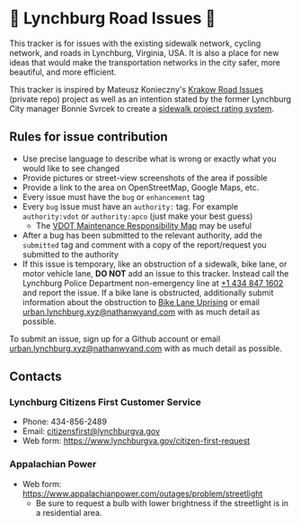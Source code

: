 # 🚧 Lynchburg Road Issues 🚧

This tracker is for issues with the existing sidewalk network, cycling network, and roads in Lynchburg, Virginia, USA. It is also a place for new ideas that would make the transportation networks in the city safer, more beautiful, and more efficient.

This tracker is inspired by Mateusz Konieczny's [Krakow Road Issues](https://github.com/matkoniecz/Krakow/issues) (private repo) project as well as an intention stated by the former Lynchburg City manager Bonnie Svrcek to create a [sidewalk project rating system](https://wset.com/news/local/lynchburg-to-create-sidewalk-rating-system-for-city-residents).

## Rules for issue contribution
* Use precise language to describe what is wrong or exactly what you would like to see changed
* Provide pictures or street-view screenshots of the area if possible
* Provide a link to the area on OpenStreetMap, Google Maps, etc.
* Every issue must have the `bug` or `enhancement` tag
* Every `bug` issue must have an `authority:` tag. For example `authority:vdot` or `authority:apco` (just make your best guess)
  * The [VDOT Maintenance Responsibility Map](https://vdot.maps.arcgis.com/apps/mapviewer/index.html?layers=c557bfd8c83e4ff4a93699ddf3c956b8) may be useful
* After a bug has been submitted to the relevant authority, add the `submitted` tag and comment with a copy of the report/request you submitted to the authority
* If this issue is temporary, like an obstruction of a sidewalk, bike lane, or motor vehicle lane, **DO NOT** add an issue to this tracker. Instead call the Lynchburg Police Department non-emergency line at [+1 434 847 1602](tel:+14348471602) and report the issue. If a bike lane is obstructed, additionally submit information about the obstruction to [Bike Lane Uprising](https://www.bikelaneuprising.com/) or email [urban.lynchburg.xyz@nathanwyand.com](mailto:urban.lynchburg.xyz@nathanwyand.com) with as much detail as possible.

To submit an issue, sign up for a Github account or email [urban.lynchburg.xyz@nathanwyand.com](mailto:urban.lynchburg.xyz@nathanwyand.com) with as much detail as possible.

## Contacts
### Lynchburg Citizens First Customer Service
* Phone: 434-856-2489
* Email: citizensfirst@lynchburgva.gov
* Web form: https://www.lynchburgva.gov/citizen-first-request

### Appalachian Power
* Web form: https://www.appalachianpower.com/outages/problem/streetlight
    * Be sure to request a bulb with lower brightness if the streetlight is in a residential area.

